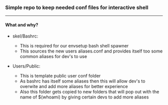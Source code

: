 ### Simple repo to keep needed conf files for interactive shell
---

#### What and why?

* skel/Bashrc:
    * This is required for our envsetup bash shell spawner
    * This sources the new users aliases.conf and provides itself too some common aliases for dev's to use

* Users/Public:
    * This is template public user conf folder
    * As bashrc has itself some aliases then this will allow dev's to overwite and add more aliases for better experience
    * Also this folder gets copied to new folders that will pop out with the name of $(whoami) by giving certain devs to add more aliases
